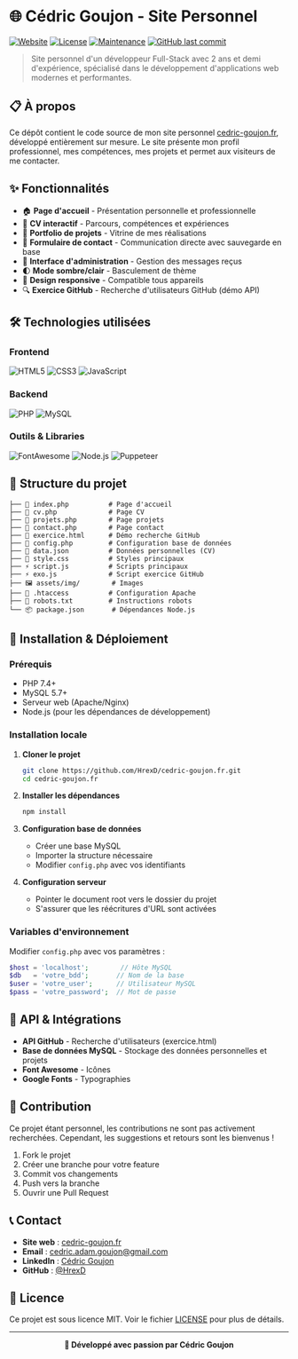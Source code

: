 # 🌐 Cédric Goujon - Site Personnel

[![Website](https://img.shields.io/website?url=https%3A//cedric-goujon.fr&style=for-the-badge&logo=internet-explorer&logoColor=white)](https://cedric-goujon.fr)
[![License](https://img.shields.io/badge/License-MIT-blue.svg?style=for-the-badge)](LICENSE)
[![Maintenance](https://img.shields.io/badge/Maintained%3F-yes-green.svg?style=for-the-badge)](https://github.com/HrexD/cedric-goujon.fr/graphs/commit-activity)
[![GitHub last commit](https://img.shields.io/github/last-commit/HrexD/cedric-goujon.fr?style=for-the-badge)](https://github.com/HrexD/cedric-goujon.fr/commits/main)

> Site personnel d'un développeur Full-Stack avec 2 ans et demi d'expérience, spécialisé dans le développement d'applications web modernes et performantes.

## 📋 À propos

Ce dépôt contient le code source de mon site personnel [cedric-goujon.fr](https://cedric-goujon.fr), développé entièrement sur mesure. Le site présente mon profil professionnel, mes compétences, mes projets et permet aux visiteurs de me contacter.

## ✨ Fonctionnalités

- 🏠 **Page d'accueil** - Présentation personnelle et professionnelle
- 📄 **CV interactif** - Parcours, compétences et expériences
- 🚀 **Portfolio de projets** - Vitrine de mes réalisations
- 📧 **Formulaire de contact** - Communication directe avec sauvegarde en base
- 🔧 **Interface d'administration** - Gestion des messages reçus
- 🌓 **Mode sombre/clair** - Basculement de thème
- 📱 **Design responsive** - Compatible tous appareils
- 🔍 **Exercice GitHub** - Recherche d'utilisateurs GitHub (démo API)

## 🛠️ Technologies utilisées

### Frontend
![HTML5](https://img.shields.io/badge/html5-%23E34F26.svg?style=for-the-badge&logo=html5&logoColor=white)
![CSS3](https://img.shields.io/badge/css3-%231572B6.svg?style=for-the-badge&logo=css3&logoColor=white)
![JavaScript](https://img.shields.io/badge/javascript-%23323330.svg?style=for-the-badge&logo=javascript&logoColor=%23F7DF1E)

### Backend
![PHP](https://img.shields.io/badge/php-%23777BB4.svg?style=for-the-badge&logo=php&logoColor=white)
![MySQL](https://img.shields.io/badge/mysql-%2300000f.svg?style=for-the-badge&logo=mysql&logoColor=white)

### Outils & Libraries
![FontAwesome](https://img.shields.io/badge/Font_Awesome-339AF0?style=for-the-badge&logo=fontawesome&logoColor=white)
![Node.js](https://img.shields.io/badge/node.js-6DA55F?style=for-the-badge&logo=node.js&logoColor=white)
![Puppeteer](https://img.shields.io/badge/Puppeteer-40B5A4?style=for-the-badge&logo=puppeteer&logoColor=white)

## 📁 Structure du projet

```
├── 📄 index.php          # Page d'accueil
├── 📄 cv.php             # Page CV
├── 📄 projets.php        # Page projets
├── 📄 contact.php        # Page contact
├── 📄 exercice.html      # Démo recherche GitHub
├── 📄 config.php         # Configuration base de données
├── 📄 data.json          # Données personnelles (CV)
├── 🎨 style.css          # Styles principaux
├── ⚡ script.js          # Scripts principaux
├── ⚡ exo.js             # Script exercice GitHub
├── 🖼️ assets/img/        # Images
├── 🔧 .htaccess          # Configuration Apache
├── 🤖 robots.txt         # Instructions robots
└── 📦 package.json       # Dépendances Node.js
```

## 🚀 Installation & Déploiement

### Prérequis
- PHP 7.4+
- MySQL 5.7+
- Serveur web (Apache/Nginx)
- Node.js (pour les dépendances de développement)

### Installation locale

1. **Cloner le projet**
   ```bash
   git clone https://github.com/HrexD/cedric-goujon.fr.git
   cd cedric-goujon.fr
   ```

2. **Installer les dépendances**
   ```bash
   npm install
   ```

3. **Configuration base de données**
   - Créer une base MySQL
   - Importer la structure nécessaire
   - Modifier `config.php` avec vos identifiants

4. **Configuration serveur**
   - Pointer le document root vers le dossier du projet
   - S'assurer que les réécritures d'URL sont activées

### Variables d'environnement

Modifier `config.php` avec vos paramètres :
```php
$host = 'localhost';        // Hôte MySQL
$db   = 'votre_bdd';       // Nom de la base
$user = 'votre_user';      // Utilisateur MySQL
$pass = 'votre_password';  // Mot de passe
```

## 🔗 API & Intégrations

- **API GitHub** - Recherche d'utilisateurs (exercice.html)
- **Base de données MySQL** - Stockage des données personnelles et projets
- **Font Awesome** - Icônes
- **Google Fonts** - Typographies

## 🤝 Contribution

Ce projet étant personnel, les contributions ne sont pas activement recherchées. Cependant, les suggestions et retours sont les bienvenus !

1. Fork le projet
2. Créer une branche pour votre feature
3. Commit vos changements
4. Push vers la branche
5. Ouvrir une Pull Request

## 📞 Contact

- **Site web** : [cedric-goujon.fr](https://cedric-goujon.fr)
- **Email** : cedric.adam.goujon@gmail.com
- **LinkedIn** : [Cédric Goujon](https://www.linkedin.com/in/cédric-goujon-884522b6/)
- **GitHub** : [@HrexD](https://github.com/HrexD)

## 📄 Licence

Ce projet est sous licence MIT. Voir le fichier [LICENSE](LICENSE) pour plus de détails.

---

<div align="center">
  <strong>🚀 Développé avec passion par Cédric Goujon</strong>
</div>
